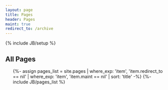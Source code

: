 ```yaml
---
layout: page
title: Pages
header: Pages
maint: true
redirect_to: /archive
---
```

{% include JB/setup %}

<h2>All Pages</h2>
<ul>
{%- assign pages_list = site.pages
    | where_exp: 'item', 'item.redirect_to == nil'
    | where_exp: 'item', 'item.maint == nil'
    | sort: 'title' -%}
{%- include JB/pages_list %}
</ul>

<!--
This file has been left for redirection.
Please do not add any content.
Redirect to /packages/ac-ispell.
This file will be deleted after 6 month (2020/03/01).

;; Local Variables:
;; buffer-read-only: t
;; End:
-->
